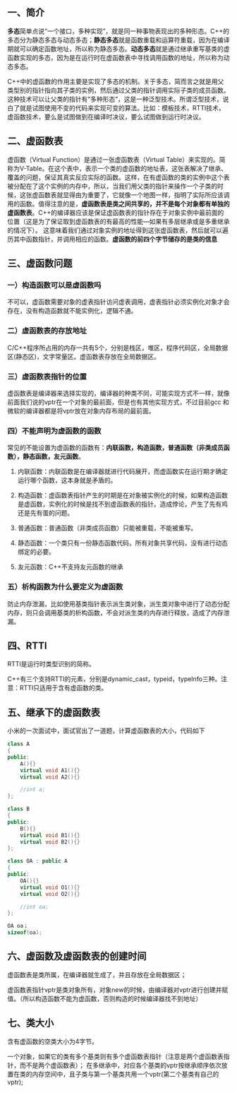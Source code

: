 ## 一、简介

**多态**简单点说“一个接口，多种实现”，就是同一种事物表现出的多种形态。C++的多态分为静态多态与动态多态；**静态多态**就是函数重载和运算符重载，因为在编译期就可以确定函数地址，所以称为静态多态。**动态多态**就是通过继承重写基类的虚函数实现的多态，因为是在运行时在虚函数表中寻找调用函数的地址，所以称为动态多态。

C++中的虚函数的作用主要是实现了多态的机制。关于多态，简而言之就是用父类型别的指针指向其子类的实例，然后通过父类的指针调用实际子类的成员函数。这种技术可以让父类的指针有“多种形态”，这是一种泛型技术。所谓泛型技术，说白了就是试图使用不变的代码来实现可变的算法。比如：模板技术，RTTI技术，虚函数技术，要么是试图做到在编译时决议，要么试图做到运行时决议。

##  二、虚函数表

虚函数（Virtual Function）是通过一张虚函数表（Virtual Table）来实现的。简称为V-Table。在这个表中，表示一个类的虚函数的地址表，这张表解决了继承、覆盖的问题，保证其真实反应实际的函数。这样，在有虚函数的类的实例中这个表被分配在了这个实例的内存中，所以，当我们用父类的指针来操作一个子类的时候，这张虚函数表就显得由为重要了，它就像一个地图一样，指明了实际所应该调用的函数。值得注意的是，**虚函数表是类之间共享的，并不是每个对象都有单独的虚函数表**。C++的编译器应该是保证虚函数表的指针存在于对象实例中最前面的位置（这是为了保证取到虚函数表的有最高的性能—如果有多层继承或是多重继承的情况下）。 这意味着我们通过对象实例的地址得到这张虚函数表，然后就可以遍历其中函数指针，并调用相应的函数。**虚函数的前四个字节储存的是类的信息**

## 三、虚函数问题

### 一）构造函数可以是虚函数吗

不可以，虚函数需要对象的虚表指针访问虚表调用，虚表指针必须实例化对象才会存在，没有构造函数就不能实例化，逻辑不通。

### 二）虚函数表的存放地址

C/C++程序所占用的内存一共有5个，分别是栈区，堆区，程序代码区，全局数据区(静态区)，文字常量区。虚函数表存放在全局数据区。

### 三）虚函数表指针的位置

虚函数表是编译器来选择实现的，编译器的种类不同，可能实现方式不一样，就像前面我们说的vptr在一个对象的最前面，但是也有其他实现方式，不过目前gcc 和微软的编译器都是将vptr放在对象内存布局的最前面。

### 四）不能声明为虚函数的函数

常见的不能设置为虚函数的函数有：**内联函数，构造函数，普通函数（非类成员函数），静态函数，友元函数**。

1. 内联函数：内联函数是在编译器就进行代码展开，而虚函数实在运行期才确定运行哪个函数，这本身就是矛盾的。

2. 构造函数：虚函数表指针产生的时期是在对象被实例化的时候，如果构造函数是虚函数，实例化的时候是找不到虚函数表的指针。造成悖论，产生了先有鸡还是先有蛋的问题。

3. 普通函数：普通函数（非类成员函数）只能被重载，不能被重写。

4. 静态函数：一个类只有一份静态函数代码，所有对象共享代码，没有进行动态绑定的必要。

5. 友元函数：C++不支持友元函数的继承


### 五）析构函数为什么要定义为虚函数

防止内存泄漏，比如使用基类指针表示派生类对象，派生类对象中进行了动态分配内存，则只会调用基类的析构函数，不会对派生类的内存进行释放，造成了内存泄漏。

## 四、RTTI

RTTI是运行时类型识别的简称。

C++有三个支持RTTI的元素，分别是dynamic_cast，typeid，typeInfo三种。注意：RTTI只适用于含有虚函数的类。

## 五、继承下的虚函数表

小米的一次面试中，面试官出了一道题，计算虚函数表的大小，代码如下

```c++
class A
{
public:
    A(){}
    virtual void A1(){}
    virtual void A2(){}

    //int a;
};

class B
{
public:
    B(){}
    virtual void B1(){}
    virtual void B2(){}
};

class OA : public A
{
public:
    OA(){}
    virtual void O1(){}
    virtual void O2(){}

    //int oa;
};

OA oa；
sizeof(oa);

```

## 六、虚函数及虚函数表的创建时间

虚函数表是类所属，在编译器就生成了，并且存放在全局数据区；

虚函数表指针vptr是类对象所有，对象new的时候，由编译器对vptr进行创建并赋值。（所以构造函数不能为虚函数，否则构造的时候编译器找不到地址）

## 七、类大小

含有虚函数的空类大小为4字节。

一个对象，如果它的类有多个基类则有多个虚函数表指针（注意是两个虚函数表指针，而不是两个虚函数表）；
在多继承中，对应各个基类的vptr按继承顺序依次放置在类的内存空间中，且子类与第一个基类共用一个vptr(第二个基类有自己的vptr);
